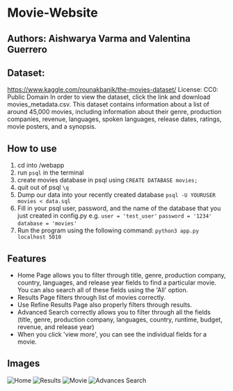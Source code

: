 # Movie-Website
## Authors: Aishwarya Varma and Valentina Guerrero

## Dataset:  
<https://www.kaggle.com/rounakbanik/the-movies-dataset/>
License: CC0: Public Domain
In order to view the dataset, click the link and download movies_metadata.csv.
This dataset contains information about a list of around 45,000 movies, including information about their genre, production companies, revenue, languages, spoken languages, release dates, ratings, movie posters, and a synopsis.

## How to use
1. cd into /webapp
2. run `psql` in the terminal
3. create movies database in psql using
`CREATE DATABASE movies;`
3. quit out of psql
`\q`
4. Dump our data into your recently created database
`psql -U YOURUSER movies < data.sql`
5. Fill in your psql user, password, and the name of the database that you just created in config.py
e.g.
`user = 'test_user'`
`password = '1234'`
`database = 'movies'`
6. Run the program using the following command:
`python3 app.py localhost 5010`

## Features 
* Home Page allows you to filter through title, genre, production company, country, languages, and release year fields to find a particular movie. You can also search all of these fields using the 'All' option.
* Results Page filters through list of movies correctly.
* Use Refine Results Page also properly filters through results.
* Advanced Search correctly allows you to filter through all the fields (title, genre, production company, languages, country, runtime, budget, revenue, and release year)
* When you click 'view more', you can see the individual fields for a movie.

## Images
![Home](readme-images/search.png?raw=true "HomePage Search")
![Results](readme-images/results.png?raw=true "Results Page")
![Movie](readme-images/movie.png?raw=true "Individual Movie")
![Advances Search](readme-images/advances.png?raw=true "Advanced Search")


